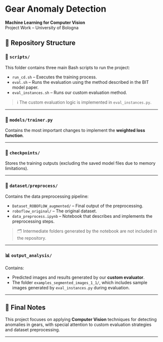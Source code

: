 # Gear Anomaly Detection

**Machine Learning for Computer Vision**  
Project Work – University of Bologna

## 📁 Repository Structure

### 🔧 `scripts/`  
This folder contains three main Bash scripts to run the project:

- `run_cd.sh` – Executes the training process.
- `eval.sh` – Runs the evaluation using the method described in the BIT model paper.
- `eval_instances.sh` – Runs our custom evaluation method.

> ℹ️ The custom evaluation logic is implemented in `eval_instances.py`.

---

### 🧠 `models/trainer.py`  
Contains the most important changes to implement the **weighted loss function**.

---

### 💾 `checkpoints/`  
Stores the training outputs (excluding the saved model files due to memory limitations).

---

### 🧹 `dataset/preprocess/`  
Contains the data preprocessing pipeline:

- `Dataset_ROBOFLOW_augmented/` – Final output of the preprocessing.
- `roboflow_original/` – The original dataset.
- `data_preprocess.ipynb` – Notebook that describes and implements the preprocessing steps.

> 🗂️ Intermediate folders generated by the notebook are not included in the repository.

---

### 📊 `output_analysis/`  
Contains:

- Predicted images and results generated by our **custom evaluator**.
- The folder `examples_segmented_images_1_1/`, which includes sample images generated by `eval_instances.py` during evaluation.

---

## 📝 Final Notes

This project focuses on applying **Computer Vision** techniques for detecting anomalies in gears, with special attention to custom evaluation strategies and dataset preprocessing.

---
